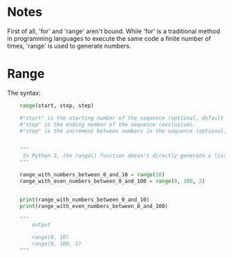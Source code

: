 # Notes

First of all, 'for' and 'range' aren't bound. While 'for' is a traditional method in programming languages to execute the same code a finite number of times, 'range' is used to generate numbers.


# Range

The syntax:

~~~python
    range(start, stop, step)

    #"start" is the starting number of the sequence (optional, default is 0).
    #"stop" is the ending number of the sequence (exclusive).
    #"step" is the increment between numbers in the sequence (optional, default is 1).


    """
     In Python 3, the range() function doesn't directly generate a list. Instead, it produces a range object that represents a sequence of numbers. This object behaves like a list in many contexts but doesn't actually store all the numbers in memory at once. It generates the numbers dynamically as they are needed, which is memory-efficient, particularly for large ranges.
    """
~~~

~~~python
    range_with_numbers_between_0_and_10 = range(10)
    range_with_even_numbers_between_0_and_100 = range(0, 100, 2)


    print(range_with_numbers_between_0_and_10)
    print(range_with_even_numbers_between_0_and_100)

    """
        output

        range(0, 10)
        range(0, 100, 2)
    """
~~~